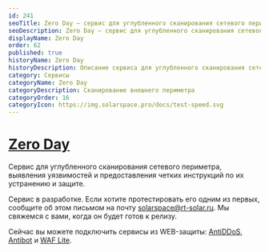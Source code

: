 ```yaml
---
id: 241
seoTitle: Zero Day — сервис для углубленного сканирования сетевого периметра
seoDescription: Zero Day — сервис для углубленного сканирования сетевого периметра, выявления уязвимостей и предоставления четких инструкций по их устранению и защите
displayName: Zero Day
order: 62
published: true
historyName: Zero Day
historyDescription: Описание сервиса для углубленного сканирования сетевого периметра, выявления уязвимостей и предоставления рекомендаций по их устранению и защите
category: Сервисы
categoryName: Zero Day
categoryDescription: Сканирование внешнего периметра
categoryOrder: 16
categoryIcon: https://img.solarspace.pro/docs/test-speed.svg
---
```


# [Zero Day](zero-day)

Сервис для углубленного сканирования сетевого периметра, выявления уязвимостей и предоставления четких инструкций по их устранению и защите.

Сервис в разработке. Если хотите протестировать его одним из первых, сообщите об этом письмом на почту solarspace@rt-solar.ru. Мы свяжемся с вами, когда он будет готов к релизу.  

Сейчас вы можете подключить сервисы из WEB-защиты: [AntiDDoS]([217]), [Antibot]([216]) и [WAF Lite]([234]).